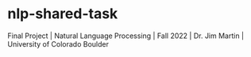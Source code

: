 # nlp-shared-task

Final Project | Natural Language Processing | Fall 2022 | Dr. Jim Martin | University of Colorado Boulder
